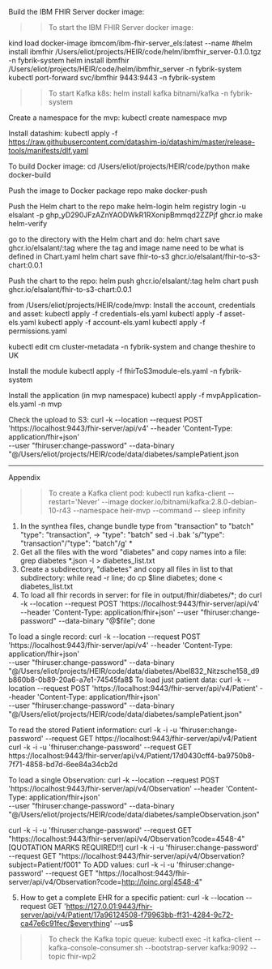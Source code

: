 Build the IBM FHIR Server docker image:

>> To start the IBM FHIR Server docker image:

kind load docker-image ibmcom/ibm-fhir-server_els:latest --name <cluster name>
#helm install ibmfhir /Users/eliot/projects/HEIR/code/helm/ibmfhir_server-0.1.0.tgz -n fybrik-system
helm install ibmfhir /Users/eliot/projects/HEIR/code/helm/ibmfhir_server -n fybrik-system
kubectl port-forward svc/ibmfhir 9443:9443 -n fybrik-system

>> To start Kafka k8s:
  helm install kafka bitnami/kafka -n fybrik-system

Create a namespace for the mvp:
kubectl create namespace mvp

Install datashim:
kubectl apply -f https://raw.githubusercontent.com/datashim-io/datashim/master/release-tools/manifests/dlf.yaml

To build Docker image:
cd /Users/eliot/projects/HEIR/code/python
make docker-build

Push the image to Docker package repo
make docker-push

Push the Helm chart to the repo
make helm-login
  helm registry login -u elsalant -p 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 ghcr.io
make helm-verify

go to the directory with the Helm chart and do:
helm chart save <Helm chart directory> ghcr.io/elsalant/<chart image name>:tag   where the tag and image name need to be what is defined in Chart.yaml
helm chart save fhir-to-s3 ghcr.io/elsalant/fhir-to-s3-chart:0.0.1

Push the chart to the repo:
helm push ghcr.io/elsalant/<chart image name>:tag
   helm chart push ghcr.io/elsalant/fhir-to-s3-chart:0.0.1

from /Users/eliot/projects/HEIR/code/mvp:
Install the account, credentials and asset:
kubectl apply -f credentials-els.yaml
kubectl apply -f asset-els.yaml
kubectl apply -f account-els.yaml
kubectl apply -f permissions.yaml

kubectl edit cm cluster-metadata -n fybrik-system
and change theshire to UK

Install the module
kubectl apply -f fhirToS3module-els.yaml -n fybrik-system

Install the application (in mvp namespace)
kubectl apply -f mvpApplication-els.yaml -n mvp
 
Check the upload to S3:
curl -k --location --request POST 'https://localhost:9443/fhir-server/api/v4' --header 'Content-Type: application/fhir+json' \
--user "fhiruser:change-password" --data-binary  "@/Users/eliot/projects/HEIR/code/data/diabetes/samplePatient.json

-----------------------
Appendix

>> To create a Kafka client pod:
kubectl run kafka-client --restart='Never' --image docker.io/bitnami/kafka:2.8.0-debian-10-r43 --namespace heir-mvp --command -- sleep infinity

1. In the synthea files, change bundle type from "transaction" to "batch"
"type": "transaction", -> "type": "batch"
   sed -i .bak 's/\"type\": \"transaction\"/\"type\": \"batch\"/g' *
2. Get all the files with the word "diabetes" and copy names into a file:
    grep diabetes *.json -l > diabetes_list.txt
3. Create a subdirectory, "diabetes" and copy all files in list to that subdirectory:
    while read -r line; do cp $line diabetes; done < diabetes_list.txt
4.  To load all fhir records in server:
for file in output/fhir/diabetes/*; do curl -k --location --request POST 'https://localhost:9443/fhir-server/api/v4' \
--header 'Content-Type: application/fhir+json' --user "fhiruser:change-password" --data-binary  "@$file"; done

To load a single record:
curl -k --location --request POST 'https://localhost:9443/fhir-server/api/v4' --header 'Content-Type: application/fhir+json' \
--user "fhiruser:change-password" --data-binary  "@/Users/eliot/projects/HEIR/code/data/diabetes/Abel832_Nitzsche158_d9b860b8-0b89-20a6-a7e1-74545fa8$
To load just patient data:
curl -k --location --request POST 'https://localhost:9443/fhir-server/api/v4/Patient' --header 'Content-Type: application/fhir+json' \
--user "fhiruser:change-password" --data-binary  "@/Users/eliot/projects/HEIR/code/data/diabetes/samplePatient.json"

To read the stored Patient information:
curl -k -i -u 'fhiruser:change-password' --request GET https://localhost:9443/fhir-server/api/v4/Patient
curl -k -i -u 'fhiruser:change-password' --request GET https://localhost:9443/fhir-server/api/v4/Patient/17d0430cff4-ba9750b8-7f71-4858-bd7d-6ee84a34cb2d

To load a single Observation:
curl -k --location --request POST 'https://localhost:9443/fhir-server/api/v4/Observation' --header 'Content-Type: application/fhir+json' \
--user "fhiruser:change-password" --data-binary  "@/Users/eliot/projects/HEIR/code/data/diabetes/sampleObservation.json"

curl -k -i -u 'fhiruser:change-password' --request GET "https://localhost:9443/fhir-server/api/v4/Observation?code=4548-4"
[QUOTATION MARKS REQUIRED!!]
curl -k -i -u 'fhiruser:change-password' --request GET "https://localhost:9443/fhir-server/api/v4/Observation?subject=Patient/f001"
To ADD values:
curl -k -i -u 'fhiruser:change-password' --request GET "https://localhost:9443/fhir-server/api/v4/Observation?code=http://loinc.org|4548-4"

5. How to get a complete EHR for a specific patient:
curl -k --location --request GET 'https://127.0.01:9443/fhir-server/api/v4/Patient/17a96124508-f79963bb-ff31-4284-9c72-ca47e6c91fec/$everything' --us$

>> To check the Kafka topic queue:
kubectl  exec -it kafka-client -- kafka-console-consumer.sh --bootstrap-server kafka:9092 --topic fhir-wp2
